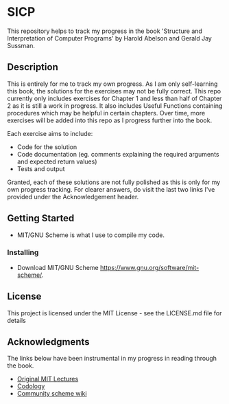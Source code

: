 # SICP

This repository helps to track my progress in the book 'Structure and Interpretation of Computer Programs' by Harold Abelson and Gerald Jay Sussman.

## Description

This is entirely for me to track my own progress. As I am only self-learning this book, the solutions for the exercises may not be fully correct. This repo currently only includes exercises for Chapter 1 and less than half of Chapter 2 as it is still a work in progress. It also includes Useful Functions containing procedures which may be helpful in certain chapters. Over time, more exercises will be added into this repo as I progress further into the book.

Each exercise aims to include:
* Code for the solution
* Code documentation (eg. comments explaining the required arguments and expected return values)
* Tests and output

Granted, each of these solutions are not fully polished as this is only for my own progress tracking. For clearer answers, do visit the last two links I've provided under the Acknowledgement header.

## Getting Started

* MIT/GNU Scheme is what I use to compile my code.

### Installing

* Download MIT/GNU Scheme https://www.gnu.org/software/mit-scheme/.


## License

This project is licensed under the MIT License - see the LICENSE.md file for details

## Acknowledgments

The links below have been instrumental in my progress in reading through the book.

* [Original MIT Lectures](https://ocw.mit.edu/courses/electrical-engineering-and-computer-science/6-001-structure-and-interpretation-of-computer-programs-spring-2005/video-lectures/)
* [Codology](https://codology.net/)
* [Community scheme wiki](http://community.schemewiki.org/?SICP-Solutions)
